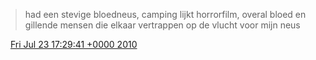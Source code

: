 > had een stevige bloedneus, camping lijkt horrorfilm, overal bloed en gillende mensen die elkaar vertrappen op de vlucht voor mijn neus

<img src="../../media/tweet.ico" width="12" /> [Fri Jul 23 17:29:41 +0000 2010](https://twitter.com/DromerDenker/status/19356303223)